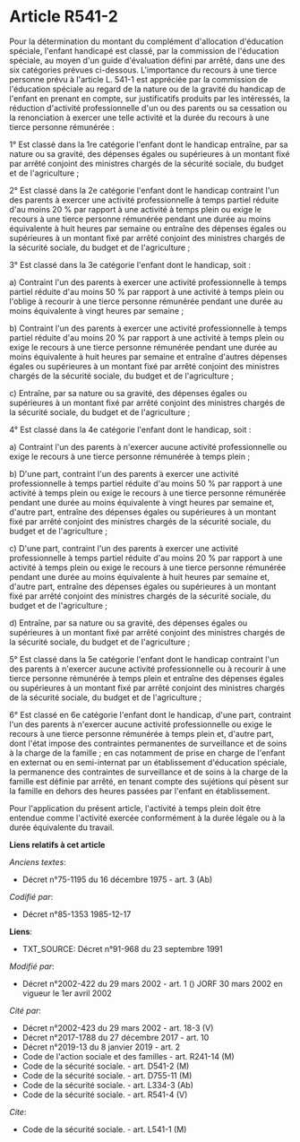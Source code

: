 # Article R541-2

Pour la détermination du montant du complément d'allocation d'éducation spéciale, l'enfant handicapé est classé, par la
commission de l'éducation spéciale, au moyen d'un guide d'évaluation défini par arrêté, dans une des six catégories prévues
ci-dessous. L'importance du recours à une tierce personne prévu à l'article L. 541-1 est appréciée par la commission de
l'éducation spéciale au regard de la nature ou de la gravité du handicap de l'enfant en prenant en compte, sur justificatifs
produits par les intéressés, la réduction d'activité professionnelle d'un ou des parents ou sa cessation ou la renonciation à
exercer une telle activité et la durée du recours à une tierce personne rémunérée :

1° Est classé dans la 1re catégorie l'enfant dont le handicap entraîne, par sa nature ou sa gravité, des dépenses égales ou
supérieures à un montant fixé par arrêté conjoint des ministres chargés de la sécurité sociale, du budget et de
l'agriculture ;

2° Est classé dans la 2e catégorie l'enfant dont le handicap contraint l'un des parents à exercer une activité
professionnelle à temps partiel réduite d'au moins 20 % par rapport à une activité à temps plein ou exige le recours à une
tierce personne rémunérée pendant une durée au moins équivalente à huit heures par semaine ou entraîne des dépenses égales ou
supérieures à un montant fixé par arrêté conjoint des ministres chargés de la sécurité sociale, du budget et de
l'agriculture ;

3° Est classé dans la 3e catégorie l'enfant dont le handicap, soit :

a) Contraint l'un des parents à exercer une activité professionnelle à temps partiel réduite d'au moins 50 % par rapport à
une activité à temps plein ou l'oblige à recourir à une tierce personne rémunérée pendant une durée au moins équivalente à
vingt heures par semaine ;

b) Contraint l'un des parents à exercer une activité professionnelle à temps partiel réduite d'au moins 20 % par rapport à
une activité à temps plein ou exige le recours à une tierce personne rémunérée pendant une durée au moins équivalente à huit
heures par semaine et entraîne d'autres dépenses égales ou supérieures à un montant fixé par arrêté conjoint des ministres
chargés de la sécurité sociale, du budget et de l'agriculture ;

c) Entraîne, par sa nature ou sa gravité, des dépenses égales ou supérieures à un montant fixé par arrêté conjoint des
ministres chargés de la sécurité sociale, du budget et de l'agriculture ;

4° Est classé dans la 4e catégorie l'enfant dont le handicap, soit :

a) Contraint l'un des parents à n'exercer aucune activité professionnelle ou exige le recours à une tierce personne rémunérée
à temps plein ;

b) D'une part, contraint l'un des parents à exercer une activité professionnelle à temps partiel réduite d'au moins 50 % par
rapport à une activité à temps plein ou exige le recours à une tierce personne rémunérée pendant une durée au moins
équivalente à vingt heures par semaine et, d'autre part, entraîne des dépenses égales ou supérieures à un montant fixé par
arrêté conjoint des ministres chargés de la sécurité sociale, du budget et de l'agriculture ;

c) D'une part, contraint l'un des parents à exercer une activité professionnelle à temps partiel réduite d'au moins 20 % par
rapport à une activité à temps plein ou exige le recours à une tierce personne rémunérée pendant une durée au moins
équivalente à huit heures par semaine et, d'autre part, entraîne des dépenses égales ou supérieures à un montant fixé par
arrêté conjoint des ministres chargés de la sécurité sociale, du budget et de l'agriculture ;

d) Entraîne, par sa nature ou sa gravité, des dépenses égales ou supérieures à un montant fixé par arrêté conjoint des
ministres chargés de la sécurité sociale, du budget et de l'agriculture ;

5° Est classé dans la 5e catégorie l'enfant dont le handicap contraint l'un des parents à n'exercer aucune activité
professionnelle ou à recourir à une tierce personne rémunérée à temps plein et entraîne des dépenses égales ou supérieures à
un montant fixé par arrêté conjoint des ministres chargés de la sécurité sociale, du budget et de l'agriculture ;

6° Est classé en 6e catégorie l'enfant dont le handicap, d'une part, contraint l'un des parents à n'exercer aucune activité
professionnelle ou exige le recours à une tierce personne rémunérée à temps plein et, d'autre part, dont l'état impose des
contraintes permanentes de surveillance et de soins à la charge de la famille ; en cas notamment de prise en charge de
l'enfant en externat ou en semi-internat par un établissement d'éducation spéciale, la permanence des contraintes de
surveillance et de soins à la charge de la famille est définie par arrêté, en tenant compte des sujétions qui pèsent sur la
famille en dehors des heures passées par l'enfant en établissement.

Pour l'application du présent article, l'activité à temps plein doit être entendue comme l'activité exercée conformément à la
durée légale ou à la durée équivalente du travail.

**Liens relatifs à cet article**

_Anciens textes_:

  - Décret n°75-1195 du 16 décembre 1975 - art. 3 (Ab)

_Codifié par_:

  - Décret n°85-1353 1985-12-17

**Liens**:

  - TXT_SOURCE: Décret n°91-968 du 23 septembre 1991

_Modifié par_:

  - Décret n°2002-422 du 29 mars 2002 - art. 1 () JORF 30 mars 2002 en vigueur le 1er avril 2002

_Cité par_:

  - Décret n°2002-423 du 29 mars 2002 - art. 18-3 (V)
  - Décret n°2017-1788 du 27 décembre 2017 - art. 10
  - Décret n°2019-13 du 8 janvier 2019 - art. 2
  - Code de l'action sociale et des familles - art. R241-14 (M)
  - Code de la sécurité sociale. - art. D541-2 (M)
  - Code de la sécurité sociale. - art. D755-11 (M)
  - Code de la sécurité sociale. - art. L334-3 (Ab)
  - Code de la sécurité sociale. - art. R541-4 (V)

_Cite_:

  - Code de la sécurité sociale. - art. L541-1 (M)
